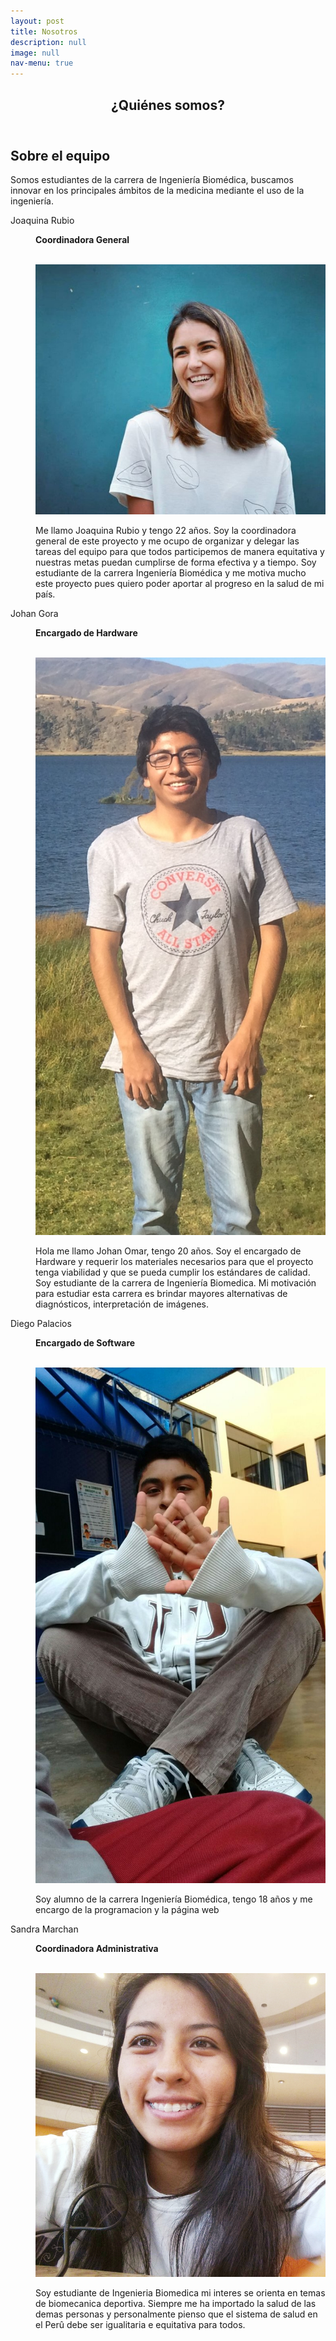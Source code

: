 ```yaml
---
layout: post
title: Nosotros
description: null
image: null
nav-menu: true
---
```


<div id="main" class="alt">
<section id="one">
	<div class="inner">
		<header class="major">
			<h1>¿Quiénes somos?</h1>
		</header> 
    
<h2 id="content">Sobre el equipo</h2>
<p>Somos estudiantes de la carrera de Ingeniería Biomédica, buscamos innovar en los principales ámbitos de la medicina mediante el uso de la ingeniería.</p>

<div class="row 200%">
	<div class="6u 12u$(medium)">

<dl>
	<dt>Joaquina Rubio</dt>
	<dd>
		<p><b>Coordinadora General</b></p><br>
		<div class="box alt">
	<div class="row 50% uniform">
		<div class="4u"><span class="image fit"><img src="assets/images/joaquina.jpg" alt="" /></span></div>
	</div>
		</div>
		<p>Me llamo Joaquina Rubio y tengo 22 años. Soy la coordinadora general de este proyecto y me ocupo de organizar y delegar las tareas del equipo para que todos participemos de manera equitativa y nuestras metas puedan cumplirse de forma efectiva y a tiempo. Soy estudiante de la carrera Ingeniería Biomédica y me motiva mucho este proyecto pues quiero poder aportar al progreso en la salud de mi país. </p>
	</dd>
	<dt>Johan Gora</dt>
	<dd>
		<p><b>Encargado de Hardware</b></p><br>
		<div class="box alt">
	<div class="row 50% uniform">
		<div class="4u"><span class="image fit"><img src="assets/images/gora.jpg" alt="" /></span></div>
	</div>
		</div>
		<p>Hola me llamo Johan Omar, tengo 20 años. Soy el encargado de Hardware y requerir los materiales necesarios para que el proyecto tenga viabilidad y que se pueda cumplir los estándares de calidad. Soy estudiante de la carrera de  Ingeniería Biomedica. Mi motivación para estudiar esta carrera es brindar mayores alternativas de diagnósticos, interpretación de imágenes.</p>
	</dd>
</dl>
</div>

<div class="6u 12u$(medium)">
<dl>	
	<dt>Diego Palacios</dt>
	<dd>
		<p><b>Encargado de Software</b></p><br>
		<div class="box alt">
	<div class="row 50% uniform">
		<div class="4u"><span class="image fit"><img src="assets/images/paez.jpg" alt="" /></span></div>
	</div>
		</div>
		<p>Soy alumno de la carrera Ingeniería Biomédica, tengo 18 años y me encargo de la programacion y la página web</p>
	</dd>
	<dt>Sandra Marchan</dt>
	<dd>
		<p><b>Coordinadora Administrativa</b></p><br>
		<div class="box alt">
	<div class="row 50% uniform">
		<div class="4u"><span class="image fit"><img src="assets/images/sandra.jpg" alt="" /></span></div>
	</div>
		</div>
		<p>Soy estudiante de Ingenieria Biomedica mi interes se orienta en temas de biomecanica deportiva. Siempre me ha importado la salud de las demas personas y personalmente pienso que el sistema de salud en el Perû debe ser igualitaria e equitativa para todos.</p>
	</dd>
</dl>
	
</div>

